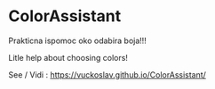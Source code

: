 # ColorAssistant
Prakticna ispomoc oko odabira boja!!!

Litle help about choosing colors!

See / Vidi : https://vuckoslav.github.io/ColorAssistant/
